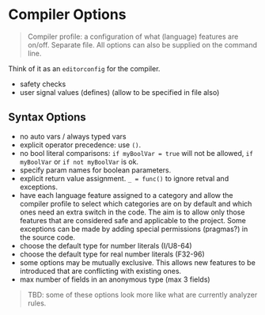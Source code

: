 # Compiler Options

> Compiler profile: a configuration of what (language) features are on/off. Separate file. All options can also be supplied on the command line.

Think of it as an `editorconfig` for the compiler.

- safety checks
- user signal values (defines) (allow to be specified in file also)

## Syntax Options

- no auto vars / always typed vars
- explicit operator precedence: use `()`.
- no bool literal comparisons: `if myBoolVar = true` will not be allowed, `if myBoolVar` or `if not myBoolVar` is ok.
- specify param names for boolean parameters.
- explicit return value assignment. `_ = func()` to ignore retval and exceptions.
- have each language feature assigned to a category and allow the compiler profile to select which categories are on by default and which ones need an extra switch in the code. The aim is to allow only those features that are considered safe and applicable to the project. Some exceptions can be made by adding special permissions (pragmas?) in the source code.
- choose the default type for number literals (I/U8-64)
- choose the default type for real number literals (F32-96)
- some options may be mutually exclusive. This allows new features to be introduced that are conflicting with existing ones.
- max number of fields in an anonymous type (max 3 fields)

> TBD: some of these options look more like what are currently analyzer rules.
